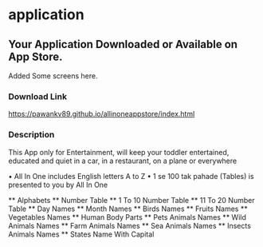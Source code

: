 # application

## Your Application Downloaded or Available on App Store.


Added Some screens here.


### Download Link
https://pawankv89.github.io/allinoneappstore/index.html

### Description
This App only for Entertainment, will keep your toddler entertained, educated and quiet in a car, in a restaurant, on a plane or everywhere

• All In One includes English letters A to Z
• 1 se 100 tak pahade (Tables) is presented to you by All In One

** Alphabets
** Number Table
** 1 To 10 Number Table
** 11 To 20 Number Table
** Day Names
** Month Names
** Birds Names
** Fruits Names
** Vegetables Names
** Human Body Parts
** Pets Animals Names
** Wild Animals Names
** Farm Animals Names
** Sea Animals Names
** Insects Animals Names
** States Name With Capital


